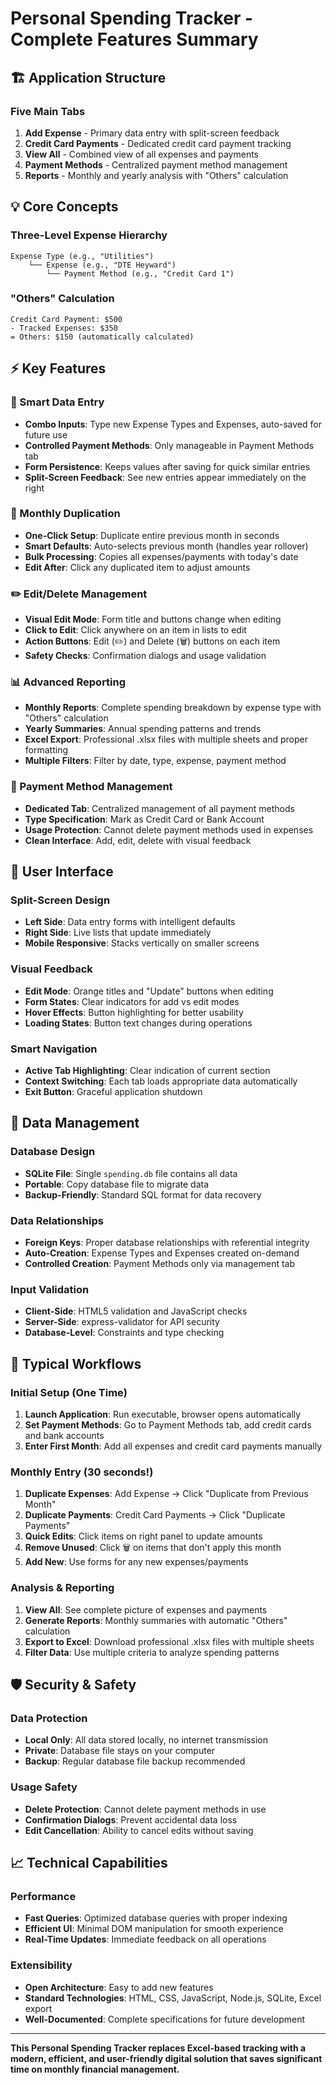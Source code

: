 # Personal Spending Tracker - Complete Features Summary

## 🏗️ Application Structure

### Five Main Tabs
1. **Add Expense** - Primary data entry with split-screen feedback
2. **Credit Card Payments** - Dedicated credit card payment tracking
3. **View All** - Combined view of all expenses and payments
4. **Payment Methods** - Centralized payment method management
5. **Reports** - Monthly and yearly analysis with "Others" calculation

## 💡 Core Concepts

### Three-Level Expense Hierarchy
```
Expense Type (e.g., "Utilities")
    └── Expense (e.g., "DTE Heyward") 
        └── Payment Method (e.g., "Credit Card 1")
```

### "Others" Calculation
```
Credit Card Payment: $500
- Tracked Expenses: $350
= Others: $150 (automatically calculated)
```

## ⚡ Key Features

### 🎯 Smart Data Entry
- **Combo Inputs**: Type new Expense Types and Expenses, auto-saved for future use
- **Controlled Payment Methods**: Only manageable in Payment Methods tab
- **Form Persistence**: Keeps values after saving for quick similar entries
- **Split-Screen Feedback**: See new entries appear immediately on the right

### 🔄 Monthly Duplication
- **One-Click Setup**: Duplicate entire previous month in seconds
- **Smart Defaults**: Auto-selects previous month (handles year rollover)
- **Bulk Processing**: Copies all expenses/payments with today's date
- **Edit After**: Click any duplicated item to adjust amounts

### ✏️ Edit/Delete Management
- **Visual Edit Mode**: Form title and buttons change when editing
- **Click to Edit**: Click anywhere on an item in lists to edit
- **Action Buttons**: Edit (✏️) and Delete (🗑️) buttons on each item
- **Safety Checks**: Confirmation dialogs and usage validation

### 📊 Advanced Reporting
- **Monthly Reports**: Complete spending breakdown by expense type with "Others" calculation
- **Yearly Summaries**: Annual spending patterns and trends
- **Excel Export**: Professional .xlsx files with multiple sheets and proper formatting
- **Multiple Filters**: Filter by date, type, expense, payment method

### 🔧 Payment Method Management
- **Dedicated Tab**: Centralized management of all payment methods
- **Type Specification**: Mark as Credit Card or Bank Account
- **Usage Protection**: Cannot delete payment methods used in expenses
- **Clean Interface**: Add, edit, delete with visual feedback

## 🎨 User Interface

### Split-Screen Design
- **Left Side**: Data entry forms with intelligent defaults
- **Right Side**: Live lists that update immediately
- **Mobile Responsive**: Stacks vertically on smaller screens

### Visual Feedback
- **Edit Mode**: Orange titles and "Update" buttons when editing
- **Form States**: Clear indicators for add vs edit modes
- **Hover Effects**: Button highlighting for better usability
- **Loading States**: Button text changes during operations

### Smart Navigation
- **Active Tab Highlighting**: Clear indication of current section
- **Context Switching**: Each tab loads appropriate data automatically
- **Exit Button**: Graceful application shutdown

## 💾 Data Management

### Database Design
- **SQLite File**: Single `spending.db` file contains all data
- **Portable**: Copy database file to migrate data
- **Backup-Friendly**: Standard SQL format for data recovery

### Data Relationships
- **Foreign Keys**: Proper database relationships with referential integrity
- **Auto-Creation**: Expense Types and Expenses created on-demand
- **Controlled Creation**: Payment Methods only via management tab

### Input Validation
- **Client-Side**: HTML5 validation and JavaScript checks
- **Server-Side**: express-validator for API security
- **Database-Level**: Constraints and type checking

## 🔄 Typical Workflows

### Initial Setup (One Time)
1. **Launch Application**: Run executable, browser opens automatically
2. **Set Payment Methods**: Go to Payment Methods tab, add credit cards and bank accounts
3. **Enter First Month**: Add all expenses and credit card payments manually

### Monthly Entry (30 seconds!)
1. **Duplicate Expenses**: Add Expense → Click "Duplicate from Previous Month"
2. **Duplicate Payments**: Credit Card Payments → Click "Duplicate Payments" 
3. **Quick Edits**: Click items on right panel to update amounts
4. **Remove Unused**: Click 🗑️ on items that don't apply this month
5. **Add New**: Use forms for any new expenses/payments

### Analysis & Reporting
1. **View All**: See complete picture of expenses and payments
2. **Generate Reports**: Monthly summaries with automatic "Others" calculation
3. **Export to Excel**: Download professional .xlsx files with multiple sheets
4. **Filter Data**: Use multiple criteria to analyze spending patterns

## 🛡️ Security & Safety

### Data Protection
- **Local Only**: All data stored locally, no internet transmission
- **Private**: Database file stays on your computer
- **Backup**: Regular database file backup recommended

### Usage Safety
- **Delete Protection**: Cannot delete payment methods in use
- **Confirmation Dialogs**: Prevent accidental data loss
- **Edit Cancellation**: Ability to cancel edits without saving

## 📈 Technical Capabilities

### Performance
- **Fast Queries**: Optimized database queries with proper indexing
- **Efficient UI**: Minimal DOM manipulation for smooth experience
- **Real-Time Updates**: Immediate feedback on all operations

### Extensibility
- **Open Architecture**: Easy to add new features
- **Standard Technologies**: HTML, CSS, JavaScript, Node.js, SQLite, Excel export
- **Well-Documented**: Complete specifications for future development

---

**This Personal Spending Tracker replaces Excel-based tracking with a modern, efficient, and user-friendly digital solution that saves significant time on monthly financial management.**
